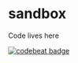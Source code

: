 # sandbox

Code lives here

[![codebeat badge](https://codebeat.co/badges/85658ee5-8744-4a75-8a95-e55530d5f8ed)](https://codebeat.co/projects/github-com-switchkiller-sandbox)
